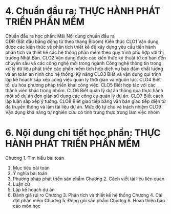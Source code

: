 # 4. Chuẩn đầu ra: THỰC HÀNH PHÁT TRIỂN PHẦN MỀM
Chuẩn đầu ra học phần: Mã\ Nội dung chuẩn đầu ra\
CĐR (Bắt đầu bằng động từ theo thang Bloom) Kiến thức
CLO1 Vận dụng được các kiến thức về phân tích thiết kế để xây dựng yêu cầu tiến hành phân tích và thiết kế các hệ thống phần mềm theo quy trình phù hợp với thị trường Nhật Bản.
CLO2 Vận dụng được các kiến thức kỹ thuật từ cơ bản đến chuyên sâu và các công nghệ mới trong ngành Công nghệ thông tin trong xử lý dữ liệu phát triển các phần mềm tích hợp dịch vụ bảo đảm chất lượng và an toàn an ninh cho hệ thống.
Kỹ năng
CLO3 Biết và vận dụng qui trình lập kế hoạch sắp xếp công việc quản lý thời gian và nguồn lực.
CLO4 Biết tối ưu hóa phương pháp triển khai công việc.
CLO5 Biết hợp tác với các thành viên khác trong nhóm.
CLO6 Biết quản lý dự án thông qua thực hành một số dự án đơn giản sử dụng các công cụ quản lý dự án.
CLO7 Biết cách lập luận sắp xếp ý tưởng.
CLO8 Biết giao tiếp bằng văn bản giao tiếp điện tử đa truyền thông và làm tài liệu dự án. Mức độ tự chủ và trách nhiệm CLO9 Vận dụng khả năng tự nghiên cứu có tính trung thực trong làm việc nhóm

# 6. Nội dung chi tiết học phần: THỰC HÀNH PHÁT TRIỂN PHẦN MỀM
Chương 1. Tìm hiểu bài toán
1. Mục tiêu bài toán
2. Ý nghĩa bài toán
3. Phương pháp phát triển sản phẩm
Chương 2. Cách viết tài liệu liên quan
1. Luận cứ
2. Lập kế hoạch dự án
3. Đánh giá rủi ro
Chương 3. Phân tích và thiết kế hệ thống
Chương 4. Cài đặt phần mềm
Chương 5. Đóng gói sản phẩm
Chương 6. Hoàn thiện báo cáo môn học
